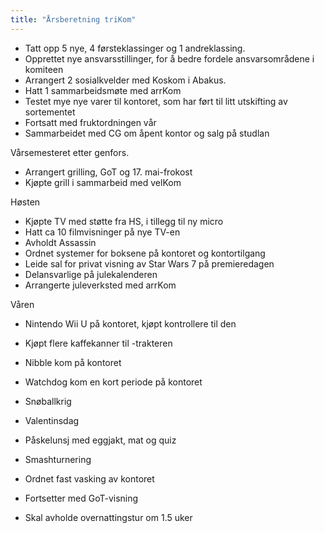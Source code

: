 ```yaml
---
title: "Årsberetning triKom"
---
```


- Tatt opp 5 nye, 4 førsteklassinger og 1 andreklassing.
- Opprettet nye ansvarsstillinger, for å bedre fordele ansvarsområdene i komiteen
- Arrangert 2 sosialkvelder med Koskom i Abakus.
- Hatt 1 sammarbeidsmøte med arrKom
- Testet mye nye varer til kontoret, som har ført til litt utskifting av sortementet
- Fortsatt med fruktordningen vår
- Sammarbeidet med CG om åpent kontor og salg på studlan

Vårsemesteret etter genfors.

- Arrangert grilling, GoT og 17. mai-frokost
- Kjøpte grill i sammarbeid med velKom

Høsten

- Kjøpte TV med støtte fra HS, i tillegg til ny micro
- Hatt ca 10 filmvisninger på nye TV-en
- Avholdt Assassin
- Ordnet systemer for boksene på kontoret og kontortilgang
- Leide sal for privat visning av Star Wars 7 på premieredagen
- Delansvarlige på julekalenderen
- Arrangerte juleverksted med arrKom


Våren

- Nintendo Wii U på kontoret, kjøpt kontrollere til den
- Kjøpt flere kaffekanner til -trakteren
- Nibble kom på kontoret
- Watchdog kom en kort periode på kontoret
- Snøballkrig
- Valentinsdag
- Påskelunsj med eggjakt, mat og quiz
- Smashturnering
- Ordnet fast vasking av kontoret

- Fortsetter med GoT-visning
- Skal avholde overnattingstur om 1.5 uker
